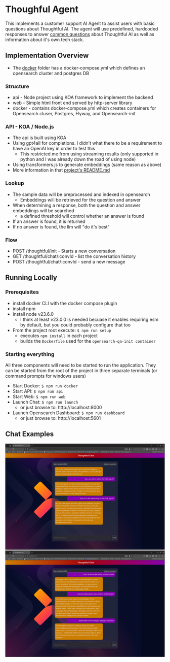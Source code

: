 # Thoughful Agent
This implements a customer support AI Agent to assist users with basic questions about Thoughtful AI. The agent will use predefined, hardcoded responses to answer [common questions](https://github.com/joshuapage77/ThougghtfulAgent/blob/master/api/migrations/opensearch/data/thoughtfulqa.json) about Thoughtful AI as well as information about it's own tech stack.


## Implementation Overview
* The [docker](https://github.com/joshuapage77/ThougghtfulAgent/tree/master/docker) folder has a docker-compose.yml which defines an opensearch cluster and postgres DB

### Structure
* api - Node project using KOA framework to implement the backend
* web - Simple html front end served by http-server library
* docker - contains docker-compose.yml which creates containers for Opensearch cluser, Postgres, Flyway, and Opensearch-init

### API - KOA / Node.js
* The api is built using KOA
* Using gpt4all for completions. I didn't what there to be a requirement to have an OpenAI key in order to test this
   * This restricted me from using streaming results (only supported in python and I was already down the road of using node)
* Using transformers.js to generate embeddings (same reason as above)
* More information in that [project's README.md](https://github.com/joshuapage77/ThougghtfulAgent/tree/master/api)

### Lookup
* The sample data will be preprocessed and indexed in opensearch
   * Embeddings will be retrieved for the question and answer
* When determining a response, both the question and answer embeddings will be searched
   * a defined threshold will control whether an answer is found
* If an answer is found, it is returned
* If no answer is found, the llm will "do it's best"

### Flow
* POST /thoughtful/init - Starts a new conversation
* GET  /thoughtful/chat/:convId - list the conversation history
* POST /thoughtful/chat/:convId - send a new message

## Running Locally
### Prerequisites
* install docker CLI with the docker compose plugin
* install npm
* install node v23.6.0
   * I think at least v23.0.0 is needed becuase it enables requiring esm by default, but you could probably configure that too 
* From the project root execute: `$ npm run setup`
   * executes `npm install` in each project
   * builds the `Dockerfile` used for the `opensearch-qa-init container`

### Starting everything
All three components will need to be started to run the application. They can be started from the root of the project in three separate terminals (or command prompts for windows users)
* Start Docker: `$ npm run docker`
* Start API:    `$ npm run api`
* Start Web:    `$ npm run web`
* Launch Chat:  `$ npm run launch`
   * or just browse to: http://localhost:8000
* Launch Opensearch Dashboard: `$ npm run dashboard`
   * or just browse to: http://localhost:5601

## Chat Examples
![About ThoughtfulAi](assets/screenshots/chatExample1.png)
![About Agent](assets/screenshots/chatExample2.png)

